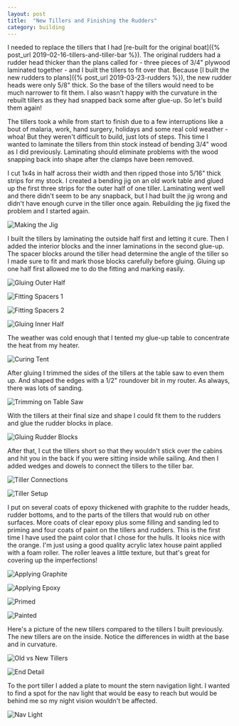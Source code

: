 ```yaml
---
layout: post
title:  "New Tillers and Finishing the Rudders"
category: building
---
```


I needed to replace the tillers that I had [re-built for the original boat]({% post_url 2019-02-16-tillers-and-tiller-bar %}). The original rudders had a rudder head thicker than the plans called for - three pieces of 3/4" plywood laminated together - and I built the tillers to fit over that. Because [I built the new rudders to plans]({% post_url 2019-03-23-rudders %}), the new rudder heads were only 5/8" thick. So the base of the tillers would need to be much narrower to fit them. I also wasn't happy with the curvature in the rebuilt tillers as they had snapped back some after glue-up. So let's build them again!

The tillers took a while from start to finish due to a few interruptions like a bout of malaria, work, hand surgery, holidays and some real cold weather - whoa! But they weren't difficult to build, just lots of steps. This time I wanted to laminate the tillers from thin stock instead of bending 3/4" wood as I did previously. Laminating should eliminate problems with the wood snapping back into shape after the clamps have been removed.

I cut 1x4s in half across their width and then ripped those into 5/16" thick strips for my stock. I created a bending jig on an old work table and glued up the first three strips for the outer half of one tiller. Laminating went well and there didn't seem to be any snapback, but I had built the jig wrong and didn't have enough curve in the tiller once again. Rebuilding the jig fixed the problem and I started again.

![Making the Jig](/assets/images/tillers-jig.jpg)

I built the tillers by laminating the outside half first and letting it cure. Then I added the interior blocks and the inner laminations in the second glue-up. The spacer blocks around the tiller head determine the angle of the tiller so I made sure to fit and mark those blocks carefully before gluing. Gluing up one half first allowed me to do the fitting and marking easily.

![Gluing Outer Half](/assets/images/tillers-glue-outer.jpg)

![Fitting Spacers 1](/assets/images/tillers-spacers-1.jpg)

![Fitting Spacers 2](/assets/images/tillers-spacers-2.jpg)

![Gluing Inner Half](/assets/images/tillers-glue-inner.jpg)

The weather was cold enough that I tented my glue-up table to concentrate the heat from my heater.

![Curing Tent](/assets/images/tillers-tent.jpg)

After gluing I trimmed the sides of the tillers at the table saw to even them up. And shaped the edges with a 1/2" roundover bit in my router. As always, there was lots of sanding.

![Trimming on Table Saw](/assets/images/tillers-trimming.jpg)

With the tillers at their final size and shape I could fit them to the rudders and glue the rudder blocks in place.

![Gluing Rudder Blocks](/assets/images/tillers-glue-blocks.jpg)

After that, I cut the tillers short so that they wouldn't stick over the cabins and hit you in the back if you were sitting inside while sailing. And then I added wedges and dowels to connect the tillers to the tiller bar.

![Tiller Connections](/assets/images/tillers-connections.jpg)

![Tiller Setup](/assets/images/tillers-setup.jpg)

I put on several coats of epoxy thickened with graphite to the rudder heads, rudder bottoms, and to the parts of the tillers that would rub on other surfaces. More coats of clear epoxy plus some filling and sanding led to priming and four coats of paint on the tillers and rudders. This is the first time I have used the paint color that I chose for the hulls. It looks nice with the orange. I'm just using a good quality acrylic latex house paint applied with a foam roller. The roller leaves a little texture, but that's great for covering up the imperfections!

![Applying Graphite](/assets/images/tillers-graphite.jpg)

![Applying Epoxy](/assets/images/tillers-epoxy.jpg)

![Primed](/assets/images/tillers-primed.jpg)

![Painted](/assets/images/tillers-painted.jpg)

Here's a picture of the new tillers compared to the tillers I built previously. The new tillers are on the inside. Notice the differences in width at the base and in  curvature.

![Old vs New Tillers](/assets/images/tillers-compare.jpg)

![End Detail](/assets/images/tillers-end.jpg)

To the port tiller I added a plate to mount the stern navigation light. I wanted to find a spot for the nav light that would be easy to reach but would be behind me so my night vision wouldn't be affected.

![Nav Light](/assets/images/tillers-nav-light.jpg)

